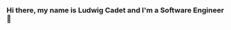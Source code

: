 ### Hi there, my name is Ludwig Cadet and I'm a Software Engineer👋

<!--
**Ludcad615/Ludcad615** is a ✨ _special_ ✨ repository because its `README.md` (this file) appears on your GitHub profile.

Here are some ideas to get you started:

- 🔭 I’m currently working on fixing my Captsone project WeedMe...
- 🌱 I’m currently learning Typescript ...
- 👯 I’m looking to collaborate on many more projects! ...
- 🤔 I’m looking for help with data structures and algo!...
- 💬 Ask me about my WeedMe Project! ...
- 📫 How to reach me: ludcad6152gmail.com
- ⚡ Fun fact: I'm filthy in Madden...
-->
